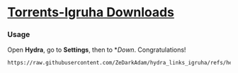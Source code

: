 # [Torrents-Igruha Downloads](https://raw.githubusercontent.com/ZeDarkAdam/hydra_links_igruha/refs/heads/main/hydra_links_igruha.json)
### Usage

Open **Hydra**, go to **Settings**, then to **Down*. Congratulations!

```
https://raw.githubusercontent.com/ZeDarkAdam/hydra_links_igruha/refs/heads/main/hydra_links_igruha.json
```
